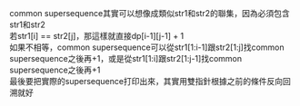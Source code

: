 common supersequence其實可以想像成類似str1和str2的聯集，因為必須包含str1和str2\
若str1[i] == str2[j]，那這樣就直接dp[i-1][j-1] + 1\
如果不相等，common supersequence可以從str1[1:i-1]跟str2[1:j]找common supersequence之後再+1，或是從str1[1:i]跟str2[1:j-1]找common supersequence之後再+1\
最後要把實際的supersequence打印出來，其實用雙指針根據之前的條件反向回溯就好